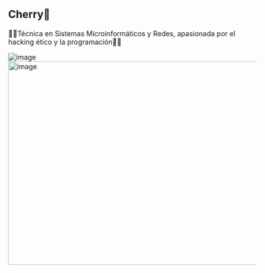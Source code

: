 ## Cherry🍒

🩷🩷Técnica en Sistemas Microinformáticos y Redes, apasionada por el hacking ético y la programación🩷🩷

![image](https://github.com/user-attachments/assets/583239d0-827d-41a9-b17c-0fde8ef7c097)
<img width="736" height="414" alt="image" src="https://github.com/user-attachments/assets/84ffba68-84ba-4d7d-9589-783fd7463727" />


